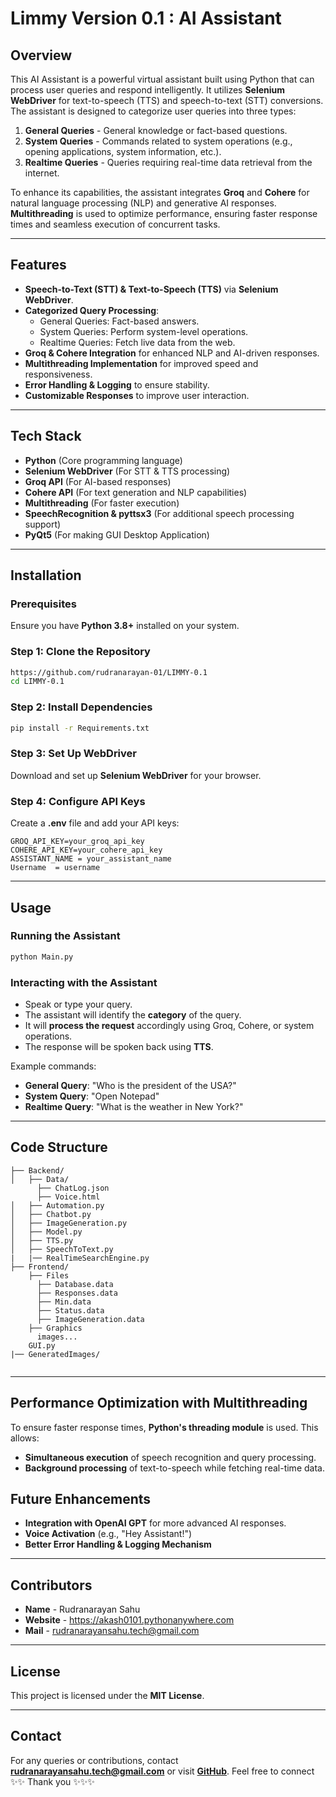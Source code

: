# Limmy Version 0.1 : AI Assistant

## Overview
This AI Assistant is a powerful virtual assistant built using Python that can process user queries and respond intelligently. It utilizes **Selenium WebDriver** for text-to-speech (TTS) and speech-to-text (STT) conversions. The assistant is designed to categorize user queries into three types:

1. **General Queries** - General knowledge or fact-based questions.
2. **System Queries** - Commands related to system operations (e.g., opening applications, system information, etc.).
3. **Realtime Queries** - Queries requiring real-time data retrieval from the internet.

To enhance its capabilities, the assistant integrates **Groq** and **Cohere** for natural language processing (NLP) and generative AI responses. **Multithreading** is used to optimize performance, ensuring faster response times and seamless execution of concurrent tasks.

---

## Features
- **Speech-to-Text (STT) & Text-to-Speech (TTS)** via **Selenium WebDriver**.
- **Categorized Query Processing**:
  - General Queries: Fact-based answers.
  - System Queries: Perform system-level operations.
  - Realtime Queries: Fetch live data from the web.
- **Groq & Cohere Integration** for enhanced NLP and AI-driven responses.
- **Multithreading Implementation** for improved speed and responsiveness.
- **Error Handling & Logging** to ensure stability.
- **Customizable Responses** to improve user interaction.

---

## Tech Stack
- **Python** (Core programming language)
- **Selenium WebDriver** (For STT & TTS processing)
- **Groq API** (For AI-based responses)
- **Cohere API** (For text generation and NLP capabilities)
- **Multithreading** (For faster execution)
- **SpeechRecognition & pyttsx3** (For additional speech processing support)
-  **PyQt5** (For making GUI Desktop Application)

---

## Installation
### Prerequisites
Ensure you have **Python 3.8+** installed on your system.

### Step 1: Clone the Repository
```bash
https://github.com/rudranarayan-01/LIMMY-0.1
cd LIMMY-0.1
```

### Step 2: Install Dependencies
```bash
pip install -r Requirements.txt
```

### Step 3: Set Up WebDriver
Download and set up **Selenium WebDriver** for your browser.

### Step 4: Configure API Keys
Create a **.env** file and add your API keys:
```env
GROQ_API_KEY=your_groq_api_key
COHERE_API_KEY=your_cohere_api_key
ASSISTANT_NAME = your_assistant_name
Username  = username
```

---

## Usage
### Running the Assistant
```bash
python Main.py
```

### Interacting with the Assistant
- Speak or type your query.
- The assistant will identify the **category** of the query.
- It will **process the request** accordingly using Groq, Cohere, or system operations.
- The response will be spoken back using **TTS**.

Example commands:
- **General Query**: "Who is the president of the USA?"
- **System Query**: "Open Notepad"
- **Realtime Query**: "What is the weather in New York?"

---

## Code Structure
```
├── Backend/
│   ├── Data/
      ├── ChatLog.json
      ├── Voice.html
│   ├── Automation.py      
│   ├── Chatbot.py 
│   ├── ImageGeneration.py
│   ├── Model.py 
│   ├── TTS.py         
│   ├── SpeechToText.py
|   |── RealTimeSearchEngine.py      
├── Frontend/
    ├── Files
      ├── Database.data
      ├── Responses.data
      ├── Min.data
      ├── Status.data
      ├── ImageGeneration.data
    ├── Graphics
      images...
    GUI.py
|── GeneratedImages/


```

---

## Performance Optimization with Multithreading
To ensure faster response times, **Python's threading module** is used. This allows:
- **Simultaneous execution** of speech recognition and query processing.
- **Background processing** of text-to-speech while fetching real-time data.


## Future Enhancements
- **Integration with OpenAI GPT** for more advanced AI responses.
- **Voice Activation** (e.g., "Hey Assistant!")
- **Better Error Handling & Logging Mechanism**

---

## Contributors
- **Name** - Rudranarayan Sahu
- **Website** - https://akash0101.pythonanywhere.com
- **Mail** - rudranarayansahu.tech@gmail.com

---

## License
This project is licensed under the **MIT License**.


---

## Contact
For any queries or contributions, contact **rudranarayansahu.tech@gmail.com** or visit **[GitHub](https://github.com/rudranarayan-01)**.
Feel free to connect ✨✨
Thank you ✨✨✨
